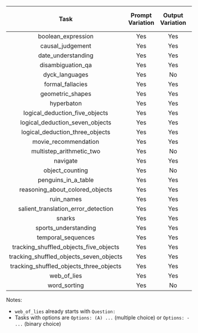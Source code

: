 | Task               | Prompt Variation  | Output Variation  | Option in Sample |
| :-----------------:| :---------------: | :---------------: |:---------------: |
| boolean_expression | Yes               | Yes               | No               |
| causal_judgement   | Yes               | Yes               | Yes              |
| date_understanding | Yes               | Yes               | Yes              |
| disambiguation_qa  | Yes               | Yes               | Yes              |
| dyck_languages     | Yes               | No                | No               |
| formal_fallacies   | Yes               | Yes               | Yes              |
| geometric_shapes   | Yes               | Yes               | Yes              |
| hyperbaton         | Yes               | Yes               | Yes              |
| logical_deduction_five_objects| Yes    | Yes               | Yes              |
| logical_deduction_seven_objects| Yes   | Yes               | Yes              |
| logical_deduction_three_objects| Yes   | Yes               | Yes              |
| movie_recommendation| Yes              | Yes               | Yes              |
| multistep_arithmetic_two| Yes          | No                | No               |
| navigate           | Yes               | Yes               | Yes              |
| object_counting    | Yes               | No                | No               |
| penguins_in_a_table| Yes               | Yes               | Yes              |
| reasoning_about_colored_objects| Yes   | Yes               | Yes              |
| ruin_names         | Yes               | Yes               | Yes              |
| salient_translation_error_detection| Yes| Yes              | Yes              |
| snarks             | Yes               | Yes               | Yes              |
| sports_understanding| Yes              | Yes               | No               |
| temporal_sequences | Yes               | Yes               | Yes              |
| tracking_shuffled_objects_five_objects| Yes| Yes           | Yes              |
| tracking_shuffled_objects_seven_objects| Yes| Yes          | Yes              |
| tracking_shuffled_objects_three_objects| Yes| Yes          | Yes              |
| web_of_lies        | Yes               | Yes               | No               |
| word_sorting       | Yes               | No                | No               |


Notes:
- `web_of_lies` already starts with `Question: `
- Tasks with options are `Options: (A) ...` (multiple choice) or `Options: - ...` (binary choice)
